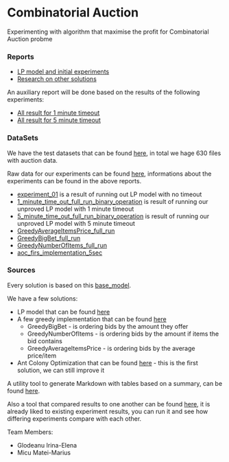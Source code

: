 # Combinatorial Auction
Experimenting with algorithm that maximise the profit for Combinatorial Auction probme

### Reports

* [LP model and initial experiments](docs/01_report.pdf)
* [Research on other solutions](docs/02_report.pdf)


An auxiliary report will be done based on the results of the following experiments:
* [All result for 1 minute timeout](docs/03_report_1_min_results.md)
* [All result for 5 minute timeout](docs/03_report_5_min_results.md)

### DataSets

We have the test datasets that can be found [here](data/datasets), in total we hage 630 files with auction data.

Raw data for our experiments can be found [here](data/results), informations about the experiments can be found in the above reports.

* [experiment_01](data/results/experiment_01.json) is a result of running out LP model with no timeout
* [1_minute_time_out_full_run_binary_operation](data/results/1_minute_time_out_full_run_binary_operation.json) is result of running our unproved LP model with 1 minute timeout
* [5_minute_time_out_full_run_binary_operation](data/results/5_minute_time_out_full_run_binary_operation.json) is result of running our unproved LP model with 5 minute timeout
* [GreedyAverageItemsPrice_full_run](data/results/GreedyAverageItemsPrice_full_run.json)
* [GreedyBigBet_full_run](data/results/GreedyBigBet_full_run.json)
* [GreedyNumberOfItems_full_run](data/results/GreedyNumberOfItems_full_run.json)
* [aoc_firs_implementation_5sec](data/results/aoc_firs_implementation_5sec.josn)

### Sources
Every solution is based on this [base_model](src/base_solution.py).

We have a few solutions:

 * LP model that can be found [here](src/lp_model.py)
 * A few greedy implementation that can be found [here](src/greedy_model.py)
   * GreedyBigBet - is ordering bids by the amount they offer
   * GreedyNumberOfItems - is ordering bids by the amount if items the bid contains
   *  GreedyAverageItemsPrice - is ordering bids by the average price/item
 * Ant Colony Optimization that can be found [here](src/aoc_model.py) - this is the first solution, we can still improve it


A utility tool to generate Markdown with tables based on a summary, can be found [here](src/create_markdown_table_from_result.py).

Also a tool that compared results to one another can be found [here](src/diff_data.py), it is already liked to existing experiment results, you can run it and see how differing experiments compare with each other.

Team Members:

* Glodeanu  Irina-Elena
* Micu Matei-Marius
